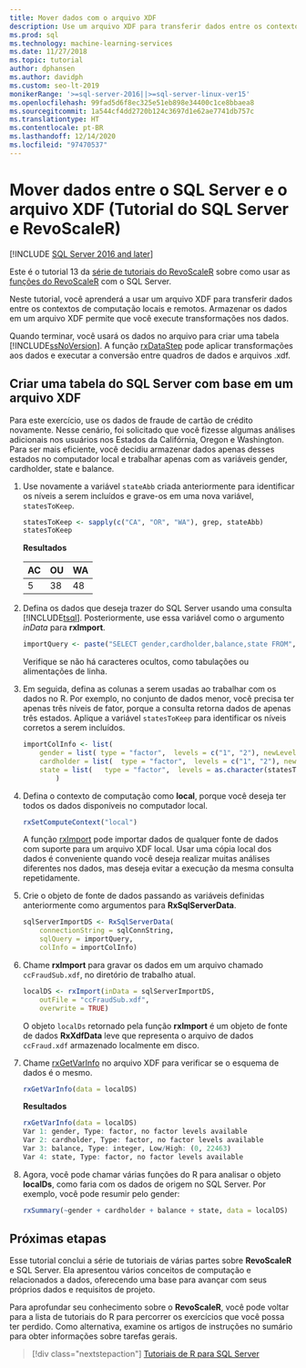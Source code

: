 ```yaml
---
title: Mover dados com o arquivo XDF
description: Use um arquivo XDF para transferir dados entre os contextos de computação locais e remotos. Armazenar os dados em um arquivo XDF permite que você execute transformações nos dados.
ms.prod: sql
ms.technology: machine-learning-services
ms.date: 11/27/2018
ms.topic: tutorial
author: dphansen
ms.author: davidph
ms.custom: seo-lt-2019
monikerRange: '>=sql-server-2016||>=sql-server-linux-ver15'
ms.openlocfilehash: 99fad5d6f8ec325e51eb898e34400c1ce8bbaea8
ms.sourcegitcommit: 1a544cf4dd2720b124c3697d1e62ae7741db757c
ms.translationtype: HT
ms.contentlocale: pt-BR
ms.lasthandoff: 12/14/2020
ms.locfileid: "97470537"
---
```

# <a name="move-data-between-sql-server-and-xdf-file-sql-server-and-revoscaler-tutorial"></a>Mover dados entre o SQL Server e o arquivo XDF (Tutorial do SQL Server e RevoScaleR)
[!INCLUDE [SQL Server 2016 and later](../../includes/applies-to-version/sqlserver2016.md)]

Este é o tutorial 13 da [série de tutoriais do RevoScaleR](deepdive-data-science-deep-dive-using-the-revoscaler-packages.md) sobre como usar as [funções do RevoScaleR](/machine-learning-server/r-reference/revoscaler/revoscaler) com o SQL Server.

Neste tutorial, você aprenderá a usar um arquivo XDF para transferir dados entre os contextos de computação locais e remotos. Armazenar os dados em um arquivo XDF permite que você execute transformações nos dados.

Quando terminar, você usará os dados no arquivo para criar uma tabela [!INCLUDE[ssNoVersion](../../includes/ssnoversion-md.md)]. A função [rxDataStep](/machine-learning-server/r-reference/revoscaler/rxdatastep) pode aplicar transformações aos dados e executar a conversão entre quadros de dados e arquivos .xdf.
  
## <a name="create-a-sql-server-table-from-an-xdf-file"></a>Criar uma tabela do SQL Server com base em um arquivo XDF

Para este exercício, use os dados de fraude de cartão de crédito novamente. Nesse cenário, foi solicitado que você fizesse algumas análises adicionais nos usuários nos Estados da Califórnia, Oregon e Washington. Para ser mais eficiente, você decidiu armazenar dados apenas desses estados no computador local e trabalhar apenas com as variáveis gender, cardholder, state e balance.

1. Use novamente a variável `stateAbb` criada anteriormente para identificar os níveis a serem incluídos e grave-os em uma nova variável, `statesToKeep`.
  
    ```R
    statesToKeep <- sapply(c("CA", "OR", "WA"), grep, stateAbb)
    statesToKeep
    ```
    **Resultados**
    
    AC|OU|WA
    ----|----|----
    5|38|48
    
2. Defina os dados que deseja trazer do SQL Server usando uma consulta [!INCLUDE[tsql](../../includes/tsql-md.md)].  Posteriormente, use essa variável como o argumento *inData* para **rxImport**.
  
    ```R
    importQuery <- paste("SELECT gender,cardholder,balance,state FROM",  sqlFraudTable,  "WHERE (state = 5 OR state = 38 OR state = 48)")
    ```
  
    Verifique se não há caracteres ocultos, como tabulações ou alimentações de linha.
  
3. Em seguida, defina as colunas a serem usadas ao trabalhar com os dados no R. Por exemplo, no conjunto de dados menor, você precisa ter apenas três níveis de fator, porque a consulta retorna dados de apenas três estados.  Aplique a variável `statesToKeep` para identificar os níveis corretos a serem incluídos.
  
    ```R
    importColInfo <- list(
        gender = list( type = "factor",  levels = c("1", "2"), newLevels = c("Male", "Female")),
        cardholder = list(  type = "factor",  levels = c("1", "2"), newLevels = c("Principal", "Secondary")),
        state = list(   type = "factor",  levels = as.character(statesToKeep), newLevels = names(statesToKeep))
            )
    ```
  
4. Defina o contexto de computação como **local**, porque você deseja ter todos os dados disponíveis no computador local.
  
    ```R
    rxSetComputeContext("local")
    ```
    
    A função [rxImport](/machine-learning-server/r-reference/revoscaler/rxsqlserverdata) pode importar dados de qualquer fonte de dados com suporte para um arquivo XDF local. Usar uma cópia local dos dados é conveniente quando você deseja realizar muitas análises diferentes nos dados, mas deseja evitar a execução da mesma consulta repetidamente.

5. Crie o objeto de fonte de dados passando as variáveis definidas anteriormente como argumentos para **RxSqlServerData**.
  
    ```R
    sqlServerImportDS <- RxSqlServerData(
        connectionString = sqlConnString,
        sqlQuery = importQuery,
        colInfo = importColInfo)
    ```
  
6. Chame **rxImport** para gravar os dados em um arquivo chamado `ccFraudSub.xdf`, no diretório de trabalho atual.
  
    ```R
    localDS <- rxImport(inData = sqlServerImportDS,
        outFile = "ccFraudSub.xdf",
        overwrite = TRUE)
    ```
  
    O objeto `localDs` retornado pela função **rxImport** é um objeto de fonte de dados **RxXdfData** leve que representa o arquivo de dados `ccFraud.xdf` armazenado localmente em disco.
  
7. Chame [rxGetVarInfo](/machine-learning-server/r-reference/revoscaler/rxgetvarinfoxdf) no arquivo XDF para verificar se o esquema de dados é o mesmo.
  
    ```R
    rxGetVarInfo(data = localDS)
    ```

    **Resultados**
    
    ```R
    rxGetVarInfo(data = localDS)
    Var 1: gender, Type: factor, no factor levels available
    Var 2: cardholder, Type: factor, no factor levels available
    Var 3: balance, Type: integer, Low/High: (0, 22463)
    Var 4: state, Type: factor, no factor levels available
    ```

8. Agora, você pode chamar várias funções do R para analisar o objeto **localDs**, como faria com os dados de origem no SQL Server. Por exemplo, você pode resumir pelo gender:
  
    ```R
    rxSummary(~gender + cardholder + balance + state, data = localDS)
    ```

## <a name="next-steps"></a>Próximas etapas

Esse tutorial conclui a série de tutoriais de várias partes sobre **RevoScaleR** e SQL Server. Ela apresentou vários conceitos de computação e relacionados a dados, oferecendo uma base para avançar com seus próprios dados e requisitos de projeto.

Para aprofundar seu conhecimento sobre o **RevoScaleR**, você pode voltar para a lista de tutoriais do R para percorrer os exercícios que você possa ter perdido. Como alternativa, examine os artigos de instruções no sumário para obter informações sobre tarefas gerais.

> [!div class="nextstepaction"]
> [Tutoriais de R para SQL Server](./r-tutorials.md)
